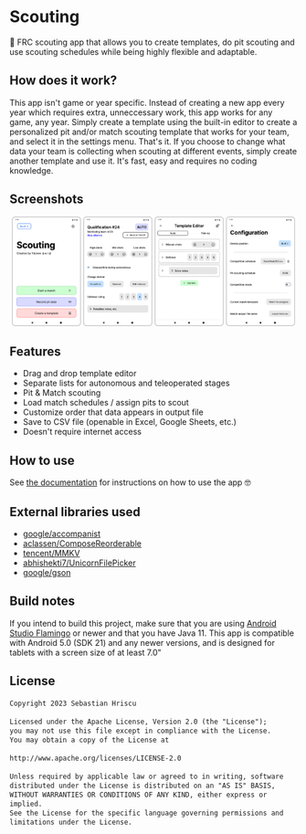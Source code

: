 # Scouting
🤖 FRC scouting app that allows you to create templates, do pit scouting and use scouting schedules while being highly flexible and adaptable.

## How does it work?
This app isn't game or year specific. Instead of creating a new app every year which requires extra, unneccessary work, this app works for any game, any year. Simply create a template using the built-in editor to create a personalized pit and/or match scouting template that works for your team, and select it in the settings menu. That's it. If you choose to change what data your team is collecting when scouting at different events, simply create another template and use it. It's fast, easy and requires no coding knowledge. 

## Screenshots
<div class="flex" align="center">
  <img src="media/Preview-HomePageView.png" width="24%"/>
  <img src="media/Preview-InMatchView.png" width="24%" />
  <img src="media/Preview-TemplateEditorView.png" width="24%" />
  <img src="media/Preview-ConfigurationView.png" width="24%" />
</div>

## Features
- Drag and drop template editor
- Separate lists for autonomous and teleoperated stages
- Pit & Match scouting
- Load match schedules / assign pits to scout
- Customize order that data appears in output file
- Save to CSV file (openable in Excel, Google Sheets, etc.)
- Doesn't require internet access

## How to use
See [the documentation](https://github.com/galaxygoldfish/scouting/wiki) for instructions on how to use the app 🤓

## External libraries used
- [google/accompanist](https://github.com/google/accompanist)
- [aclassen/ComposeReorderable](https://github.com/aclassen/ComposeReorderable)
- [tencent/MMKV](https://github.com/tencent/MMKV)
- [abhishekti7/UnicornFilePicker](https://github.com/abhishekti7/UnicornFilePicker)
- [google/gson](https://github.com/google/gson)

## Build notes
If you intend to build this project, make sure that you are using [Android Studio Flamingo](https://developer.android.com/studio/preview) or newer and that you have Java 11. This app is compatible with Android 5.0 (SDK 21) and any newer versions, and is designed for tablets with a screen size of at least 7.0" 

## License
```
Copyright 2023 Sebastian Hriscu

Licensed under the Apache License, Version 2.0 (the "License");
you may not use this file except in compliance with the License.
You may obtain a copy of the License at

http://www.apache.org/licenses/LICENSE-2.0

Unless required by applicable law or agreed to in writing, software
distributed under the License is distributed on an "AS IS" BASIS,
WITHOUT WARRANTIES OR CONDITIONS OF ANY KIND, either express or implied.
See the License for the specific language governing permissions and
limitations under the License.
```
